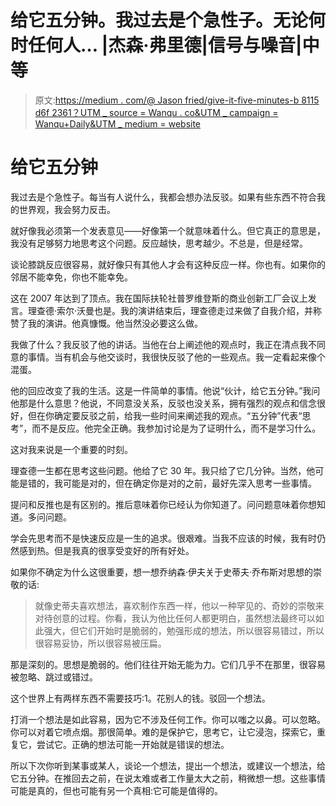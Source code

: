 # 给它五分钟。我过去是个急性子。无论何时任何人… |杰森·弗里德|信号与噪音|中等

> 原文:[https://medium . com/@ Jason fried/give-it-five-minutes-b 8115 d6f 2361？UTM _ source = Wanqu . co&UTM _ campaign = Wanqu+Daily&UTM _ medium = website](https://medium.com/@jasonfried/give-it-five-minutes-b8115d6f2361?utm_source=wanqu.co&utm_campaign=Wanqu+Daily&utm_medium=website)



# 给它五分钟

我过去是个急性子。每当有人说什么，我都会想办法反驳。如果有些东西不符合我的世界观，我会努力反击。

就好像我必须第一个发表意见——好像第一个就意味着什么。但它真正的意思是，我没有足够努力地思考这个问题。反应越快，思考越少。不总是，但是经常。

谈论膝跳反应很容易，就好像只有其他人才会有这种反应一样。你也有。如果你的邻居不能幸免，你也不能幸免。

这在 2007 年达到了顶点。我在国际扶轮社普罗维登斯的商业创新工厂会议上发言。理查德·索尔·沃曼也是。我的演讲结束后，理查德走过来做了自我介绍，并称赞了我的演讲。他真慷慨。他当然没必要这么做。

我做了什么？我反驳了他的讲话。当他在台上阐述他的观点时，我正在清点我不同意的事情。当有机会与他交谈时，我很快反驳了他的一些观点。我一定看起来像个混蛋。

他的回应改变了我的生活。这是一件简单的事情。他说“伙计，给它五分钟。”我问他那是什么意思？他说，不同意没关系，反驳也没关系，拥有强烈的观点和信念很好，但在你确定要反驳之前，给我一些时间来阐述我的观点。“五分钟”代表“思考”，而不是反应。他完全正确。我参加讨论是为了证明什么，而不是学习什么。

这对我来说是一个重要的时刻。

理查德一生都在思考这些问题。他给了它 30 年。我只给了它几分钟。当然，他可能是错的，我可能是对的，但在确定你是对的之前，最好先深入思考一些事情。

提问和反推也是有区别的。推后意味着你已经认为你知道了。问问题意味着你想知道。多问问题。

学会先思考而不是快速反应是一生的追求。很艰难。当我不应该的时候，我有时仍然感到热。但是我真的很享受变好的所有好处。

如果你不确定为什么这很重要，想一想乔纳森·伊夫关于史蒂夫·乔布斯对思想的崇敬的话:

> 就像史蒂夫喜欢想法，喜欢制作东西一样，他以一种罕见的、奇妙的崇敬来对待创意的过程。你看，我认为他比任何人都更明白，虽然想法最终可以如此强大，但它们开始时是脆弱的，勉强形成的想法，所以很容易错过，所以很容易妥协，所以很容易被压扁。

那是深刻的。思想是脆弱的。他们往往开始无能为力。它们几乎不在那里，很容易被忽略、跳过或错过。

这个世界上有两样东西不需要技巧:1。花别人的钱。驳回一个想法。

打消一个想法是如此容易，因为它不涉及任何工作。你可以嗤之以鼻。可以忽略。你可以对着它喷点烟。那很简单。难的是保护它，思考它，让它浸泡，探索它，重复它，尝试它。正确的想法可能一开始就是错误的想法。

所以下次你听到某事或某人，谈论一个想法，提出一个想法，或建议一个想法，给它五分钟。在推回去之前，在说太难或者工作量太大之前，稍微想一想。这些事情可能是真的，但也可能有另一个真相:它可能是值得的。

